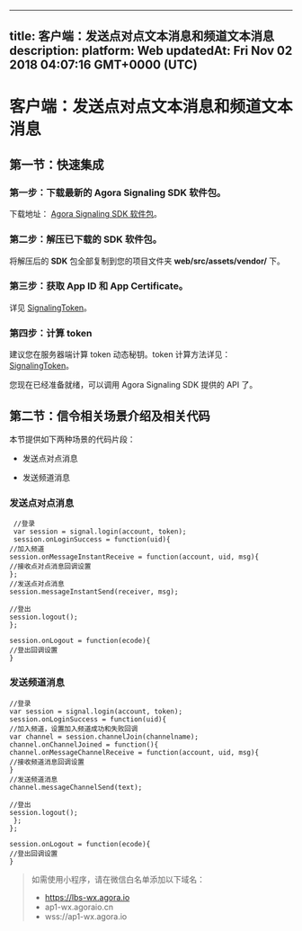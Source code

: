 
---
title: 客户端：发送点对点文本消息和频道文本消息
description: 
platform: Web
updatedAt: Fri Nov 02 2018 04:07:16 GMT+0000 (UTC)
---
# 客户端：发送点对点文本消息和频道文本消息
## 第一节：快速集成

### 第一步：下载最新的 Agora Signaling SDK 软件包。

下载地址： [Agora Signaling SDK 软件包](https://docs.agora.io/cn/Agora%20Platform/downloads)。

### 第二步：解压已下载的 SDK 软件包。

将解压后的 **SDK** 包全部复制到您的项目文件夹 **web/src/assets/vendor/** 下。

### 第三步：获取 App ID 和 App Certificate。

详见 [SignalingToken](../../cn/Agora%20Platform/key_signaling.md)。

### 第四步：计算 token

建议您在服务器端计算 token 动态秘钥。token 计算方法详见：[SignalingToken](../../cn/Agora%20Platform/key_signaling.md)。

您现在已经准备就绪，可以调用 Agora Signaling SDK 提供的 API 了。

## 第二节：信令相关场景介绍及相关代码

本节提供如下两种场景的代码片段：

-   发送点对点消息

-   发送频道消息


### 发送点对点消息

```
 //登录
 var session = signal.login(account, token);
 session.onLoginSuccess = function(uid){
//加入频道
session.onMessageInstantReceive = function(account, uid, msg){
//接收点对点消息回调设置
};
//发送点对点消息
session.messageInstantSend(receiver, msg);

//登出
session.logout();
};

session.onLogout = function(ecode){
//登出回调设置
}
```

### 发送频道消息

```
//登录
var session = signal.login(account, token);
session.onLoginSuccess = function(uid){
//加入频道，设置加入频道成功和失败回调
var channel = session.channelJoin(channelname);
channel.onChannelJoined = function(){
channel.onMessageChannelReceive = function(account, uid, msg){
//接收频道消息回调设置
}
//发送频道消息
channel.messageChannelSend(text);

//登出
session.logout();
 };
};

session.onLogout = function(ecode){
//登出回调设置
}
```

> 如需使用小程序，请在微信白名单添加以下域名：
> - https://lbs-wx.agora.io
> - ap1-wx.agoraio.cn
> - wss://ap1-wx.agora.io 

